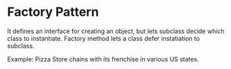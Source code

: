 # Factory Pattern
It defines an interface for creating an object, but lets subclass decide which class to instantiate. Factory method lets a class defer instatiation to subclass.

Example: Pizza Store chains with its frenchise in various US states.
